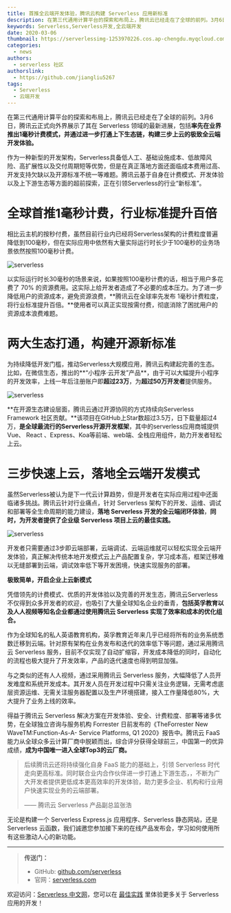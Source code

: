 ```yaml
---
title: 首推全云端开发体验，腾讯云构建 Serverless 应用新标准
description: 在第三代通用计算平台的探索和布局上，腾讯云已经走在了全球的前列。3月6日，腾讯云正式向外界展示了其在 Serverless 领域的最新进展，包括率先在业界推出1毫秒计费模式，并通过进一步打通上下生态链，构建三步上云的极致全云端开发体验。
keywords: Serverless,Serverless开发,全云端开发
date: 2020-03-06
thumbnail: https://serverlessimg-1253970226.cos.ap-chengdu.myqcloud.com/qianyi/images/0.jpg
categories:
  - news
authors:
  - serverless 社区
authorslink: 
  - https://github.com/jiangliu5267
tags:
  - Serverless
  - 云端开发
---
```


在第三代通用计算平台的探索和布局上，腾讯云已经走在了全球的前列。3月6日，腾讯云正式向外界展示了其在 Serverless 领域的最新进展，包括**率先在业界推出1毫秒计费模式，并通过进一步打通上下生态链，构建三步上云的极致全云端开发体验。**

作为一种新型的开发架构，Serverless具备低人工、基础设施成本、低故障风险、高扩展性以及交付周期短等优势，但是在真正落地方面还面临成本费用过高、开发支持欠缺以及开源标准不统一等难题。腾讯云基于自身在计费模式、开发体验以及上下游生态等方面的超前探索，正在引领Serverless的行业“新标准”。

# **全球首推1毫秒计费，行业标准提升百倍**

相比云主机的按秒付费，虽然目前行业内已经将Serverless架构的计费粒度普遍降低到100毫秒，但在实际应用中依然有大量实际运行时长少于100毫秒的业务场景依然按照100毫秒计费。

![serverless](https://img.serverlesscloud.cn/qianyi/images/67ufDnLOiaDTww1PiahWgJWJpasUn6HD6trdjsW9WtGDL0w4AJ51mwuiaQKah3XJ9Wkhv6cPO65DwOSVc0yvET37g.jpg)

以实际运行时长30毫秒的场景来说，如果按照100毫秒计费的话，相当于用户多花费了 70% 的资源费用。这实际上给开发者造成了不必要的成本压力。为了进一步降低用户的资源成本，避免资源浪费，**腾讯云在全球率先发布 1毫秒计费粒度， 将行业标准提升百倍。**使用者可以真正实现按需付费，彻底消除了困扰用户的资源成本浪费难题。

# **两大生态打通，构建开源新标准**

为持续降低开发门槛，推动Serverless大规模应用，腾讯云构建起完善的生态。比如，在微信生态，推出的**“小程序·云开发”产品**，由于可以大幅提升小程序的开发效率，上线一年后注册账户即**超过23万**，为**超过50万开发者**提供服务。

![serverless](https://mmbiz.qpic.cn/mmbiz_png/67ufDnLOiaDTww1PiahWgJWJpasUn6HD6tujJx26PsYU91ltfmRDgI0HTCUr3rnLVBECpTbf6CYDPFADGXGJxYmg/640?wx_fmt=png&tp=webp&wxfrom=5&wx_lazy=1&wx_co=1)

**在开源生态建设层面，腾讯云通过开源协同的方式持续向Serverless Framework 社区贡献。**该项目在GitHub上Star数超过3.5万，日下载量超过4万，**是全球最流行的Serverless开源开发框架**，其中的serverless应用商城提供Vue、 React 、Express、Koa等前端、web端、全栈应用组件，助力开发者轻松上云。

# **三步快速上云，落地全云端开发模式**

虽然Serverless被认为是下一代云计算趋势，但是开发者在实际应用过程中还面临诸多挑战。腾讯云针对行业痛点，针对 Serverless 架构下的开发、运维、调试和部署等全生命周期的能力建设，**落地 Serverless 开发的全云端闭环体验**，**同时，为开发者提供了企业级 Serverless 项目上云的最佳实践。**

![serverless](https://img.serverlesscloud.cn/qianyi/images/67ufDnLOiaDTww1PiahWgJWJpasUn6HD6tDx8YBOewTUIiavgdvG3s5dvkf1a0ic9ffwTN2nFJBYPqnIMsC9LTv1ug.jpg)

开发者只需要通过3步即云端部署，云端调试、云端运维就可以轻松实现全云端开发体验，真正解决传统本地开发模式云上产品配置复杂，学习成本高，框架迁移难以无缝部署到云端，调试效率低下等开发困境，快速实现服务的部署。

**极致简单，开启企业上云新模式**

凭借领先的计费模式、优质的开发体验以及完善的开发生态，腾讯云Serverless不仅得到众多开发者的欢迎，也吸引了大量全球知名企业的垂青，**包括英孚教育以及人人视频等知名企业都通过使用腾讯云 Serverless 实现了效率和成本的优化组合。**

作为全球知名的私人英语教育机构，英孚教育近年来几乎已经将所有的业务系统悉数迁移到云端。针对原有架构在业务发布和迭代的效率低下等问题，通过采用腾讯云 Serverless 服务，目前不仅实现了自动扩缩容，开发成本降低的同时，自动化的流程也极大提升了开发效率，产品的迭代速度也得到明显加强。

与之类似的还有人人视频，通过采用腾讯云 Serverless 服务，大幅降低了人员开发难度和系统开发成本。其开发人员在开发过程中只需关注业务逻辑，无需考虑底层资源运维、无需关注服务器配置以及生产环境搭建，接入工作量降低80%，大大提升了业务上线的效率。

得益于腾讯云 Serverless 解决方案在开发体验、安全、计费粒度、部署等诸多优势，在全球独立咨询与服务机构 Forrester 日前发布的《TheForrester New WaveTM:Function-As-A- Service Platforms, Q1 2020》报告中。腾讯云 FaaS 能力从全球众多云计算厂商中脱颖而出，综合评分获得全球前三，中国第一的优异成绩，**成为中国唯一进入全球Top3的云厂商。**


> 后续腾讯云还将持续强化自身 FaaS 能力的基础上，引领 Serverless 时代走向更高标准。同时联合业内合作伙伴进一步打通上下游生态，，不断为广大开发者提供更低成本更高效率的开发体验，助力更多企业、机构和行业用户快速实现业务的云端部署。
> 
> —— 腾讯云 Serverless 产品副总监张浩



无论是构建一个 Serverless Express.js 应用程序、Serverless 静态网站，还是 Serverless 云函数，我们诚邀您参加接下来的在线产品发布会，学习如何使用所有这些激动人心的新功能。

---

> **传送门：**
> - GitHub: [github.com/serverless](https://github.com/serverless/serverless/blob/master/README_CN.md) 
> - 官网：[serverless.com](https://serverless.com/)

欢迎访问：[Serverless 中文网](https://serverlesscloud.cn/)，您可以在 [最佳实践](https://serverlesscloud.cn/best-practice) 里体验更多关于 Serverless 应用的开发！
